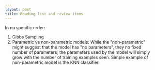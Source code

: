 ```yaml
---
layout: post
title: Reading list and review items
---
```

In no specific order:

1. Gibbs Sampling
2. Parametric vs non-parametric models: While the "non-parametric" might suggest that the model has "no parameters", they no fixed number of parameters, the parameters used by the model will simply grow with the number of training examples seen. Simple example of non-parametric model is the KNN classifier. 



